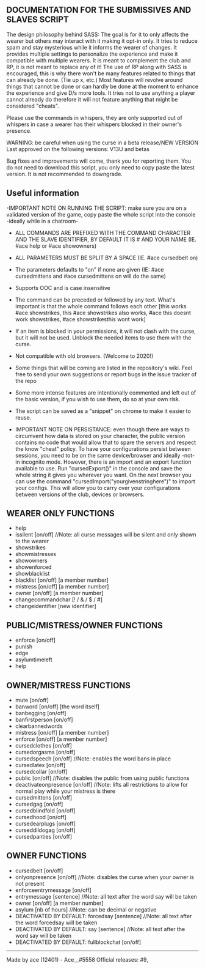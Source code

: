 ## DOCUMENTATION FOR THE SUBMISSIVES AND SLAVES SCRIPT

The design philosophy behind SASS: The goal is for it to only affects the wearer but others may interact with it making it opt-in only. It tries to reduce spam and stay mysterious while it informs the wearer of changes. It provides multiple settings to personalize the experience and make it compatible with multiple wearers. It is meant to complement the club and RP, it is not meant to replace any of it! The use of RP along with SASS is encouraged, this is why there won't be many features related to things that can already be done. (Tie up x, etc.) Most features will revolve around things that cannot be done or can hardly be done at the moment to enhance the experience and give D/s more tools. It tries not to use anything a player cannot already do therefore it will not feature anything that might be considered "cheats".

Please use the commands in whispers, they are only supported out of whispers in case a wearer has their whispers blocked in their owner's presence.

WARNING: be careful when using the curse in a beta release/NEW VERSION 
Last approved on the following versions: V13U and betas

Bug fixes and improvements will come, thank you for reporting them. You do not need to download this script, you only need to copy paste the latest version. It is not recommended to downgrade.

## Useful information
-IMPORTANT NOTE ON RUNNING THE SCRIPT: make sure you are on a validated version of the game, copy paste the whole script into the console -ideally while in a chatroom-

- ALL COMMANDS ARE PREFIXED WITH THE COMMAND CHARACTER AND THE SLAVE IDENTIFIER, BY DEFAULT IT IS # AND YOUR NAME (IE. #ace help or #ace showowners)
- ALL PARAMETERS MUST BE SPLIT BY A SPACE (IE. #ace cursedbelt on)
- The parameters defaults to "on" if none are given (IE: #ace cursedmittens and #ace cursedmittens on will do the same)
- Supports OOC and is case insensitive
- The command can be preceded or followed by any text. What's important is that the whole command follows each other [this works #ace showstrikes, this #ace showstrikes also works, #ace this doesnt work showstrikes, #ace showstrikesthis wont work]
- If an item is blocked in your permissions, it will not clash with the curse, but it will not be used. Unblock the needed items to use them with the curse.
- Not compatible with old browsers. (Welcome to 2020!)
- Some things that will be coming are listed in the repository's wiki. Feel free to send your own suggestions or report bugs in the issue tracker of the repo
- Some more intense features are intentionally commented and left out of the basic version, if you wish to use them, do so at your own risk.
- The script can be saved as a "snippet" on chrome to make it easier to reuse.

- IMPORTANT NOTE ON PERSISTANCE: even though there are ways to circumvent how data is stored on your character, the public version contains no code that would allow that to spare the servers and respect the know "cheat" policy. To have your configurations persist between sessions, you need to be on the same device/browser and ideally -not- in incognito mode. However, there is an import and an export function available to use. Run "cursedExport()" in the console and save the whole string it gives you wherever you want. On the next browser you can use the command "cursedImport("yourgivenstringhere")" to import your configs. This will allow you to carry over your configurations between versions of the club, devices or browsers.

## WEARER ONLY FUNCTIONS
- help
- issilent [on/off] //Note: all curse messages will be silent and only shown to the wearer
- showstrikes
- showmistresses
- showowners
- showenforced
- showblacklist
- blacklist [on/off] [a member number]
- mistress [on/off] [a member number]
- owner [on/off] [a member number]
- changecommandchar [! / & / $ / #]
- changeidentifier [new identifier]

## PUBLIC/MISTRESS/OWNER FUNCTIONS
- enforce [on/off]
- punish
- edge
- asylumtimeleft
- help

## OWNER/MISTRESS FUNCTIONS
- mute [on/off]
- banword [on/off] [the word itself]
- banbegging [on/off]
- banfirstperson [on/off]
- clearbannedwords
- mistress [on/off] [a member number]
- enforce [on/off] [a member number]
- cursedclothes [on/off]
- cursedorgasms [on/off]
- cursedspeech [on/off] //Note: enables the word bans in place
- cursedlatex [on/off]
- cursedcollar [on/off]
- public [on/off] //Note: disables the public from using public functions
- deactivateonpresence [on/off] //Note: lifts all restrictions to allow for normal play while your mistress is there
- cursedmittens [on/off]
- cursedgag [on/off]
- cursedblindfold [on/off]
- cursedhood [on/off]
- cursedearplugs [on/off]
- curseddildogag [on/off]
- cursedpanties [on/off] 

## OWNER FUNCTIONS
- cursedbelt [on/off]
- onlyonpresence [on/off] //Note: disables the curse when your owner is not present
- enforceentrymessage [on/off]
- entrymessage [sentence] //Note: all text after the word say will be taken
- owner [on/off] [a member number]
- asylum [nb of hours] //Note: can be decimal or negative
- DEACTIVATED BY DEFAULT: forcedsay [sentence] //Note: all text after the word forcedsay will be taken
- DEACTIVATED BY DEFAULT: say [sentence] //Note: all text after the word say will be taken
- DEACTIVATED BY DEFAULT: fullblockchat [on/off]



-----------------------------------------------
Made by ace (12401) - Ace__#5558
Official releases: #9, 

